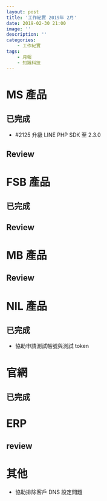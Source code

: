 ```yaml
---
layout: post
title: '工作紀實 2019年 2月'
date: 2019-02-30 21:00
image: ''
description: ''
categories:
    - 工作紀實
tags:
    - 月報
    - 知識科技
---
```


# MS 產品

## 已完成

* #2125 升級 LINE PHP SDK 至 2.3.0 

## Review

# FSB 產品

## 已完成

## Review

# MB 產品

## Review

# NIL 產品

## 已完成

* 協助申請測試帳號與測試 token

# 官網

## 已完成

# ERP

## review

# 其他

* 協助排除客戶 DNS 設定問題
